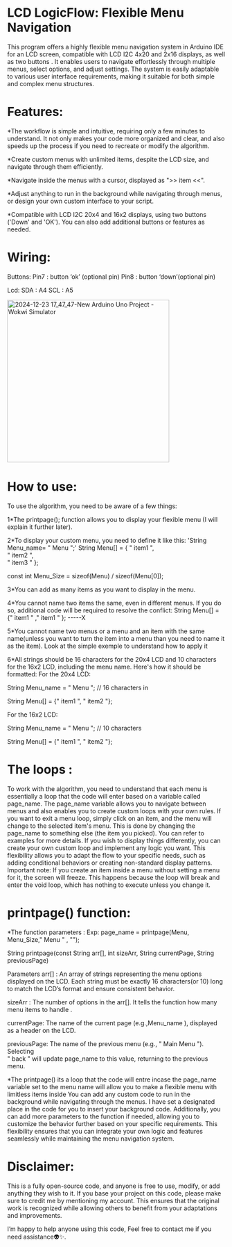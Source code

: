 # LCD LogicFlow: Flexible Menu Navigation
This program offers a highly flexible menu navigation system in Arduino IDE for an LCD screen, compatible with LCD I2C 4x20 and 2x16 displays, as well as two buttons . It enables users to navigate effortlessly through multiple menus, select options, and adjust settings. The system is easily adaptable to various user interface requirements, making it suitable for both simple and complex menu structures.
# Features:
*The workflow is simple and intuitive, requiring only a few minutes to understand. It not only makes your code more organized and clear, and also speeds up the process if you need to recreate or modify the algorithm.

*Create custom menus with unlimited items, despite the LCD size, and navigate through them efficiently.

*Navigate inside the menus with a cursor, displayed as ">> item <<".

*Adjust anything to run in the background while navigating through menus, or design your own custom interface to your script. 

*Compatible with LCD I2C 20x4 and 16x2 displays, using two buttons ('Down' and 'OK'). You can also add additional buttons or features as needed.

# Wiring:
Buttons:   Pin7 : button ‘ok’ (optional pin)
                Pin8 : button ‘down’(optional pin)
                
Lcd:         SDA : A4
                SCL : A5


<img width="374" alt="2024-12-23 17_47_47-New Arduino Uno Project - Wokwi Simulator" src="https://github.com/user-attachments/assets/be332422-9f39-40fe-8d0a-8511d1f61b60" />

# How to use:
To use the algorithm, you need to be aware of a few things:

1*The printpage(); function allows you to display your flexible menu (I will explain it further later).

2*To display your custom menu, you need to define it like this:
'String Menu_name=  "      Menu      ";'
String Menu[] = {
"      item1      ",          
  "      item2      ",          
  "      item3      " }; 
  
const int Menu_Size = sizeof(Menu) / sizeof(Menu[0]);

3*You can add as many items as you want to display in the menu.

4*You cannot name two items the same, even in different menus. If you do so, additional code will be required to resolve the conflict:
String Menu[] = {"      item1      " ,"      item1      " };  -----X

5*You cannot name two menus or a menu and an item with the same name(unless you want to turn the item into a menu than you need to name it as the item). Look at the simple exemple to understand how to apply it

6*All strings should be 16 characters for the 20x4 LCD and 10 characters for the 16x2 LCD, including the menu name. Here's how it should be formatted:
For the 20x4 LCD:

String Menu_name = "      Menu      ";  // 16 characters in

String Menu[] = {"      item1      ", "      item2      "}; 

For the 16x2 LCD:

String Menu_name = "   Menu   ";  // 10 characters

String Menu[] = {"   item1   ", "   item2   "}; 

# The loops : 
To work with the algorithm, you need to understand that each menu is essentially a loop that the code will enter based on a variable called page_name.
The page_name variable allows you to navigate between menus and also enables you to create custom loops with your own rules. If you want to exit a menu loop, simply click on an item, and the menu will change to the selected item's menu. This is done by changing the page_name to something else (the item you picked). You can refer to examples for more details. If you wish to display things differently, you can create your own custom loop and implement any logic you want.
This flexibility allows you to adapt the flow to your specific needs, such as adding conditional behaviors or creating non-standard display patterns.
Important note: If you create an item inside a menu without setting a menu for it, the screen will freeze. This happens because the loop will break and enter the void loop, which has nothing to execute unless you change it.



# printpage() function:
*The function parameters : 
Exp: page_name = printpage(Menu, Menu_Size,"      Menu      " , "");

String printpage(const String arr[], int sizeArr, String currentPage, String previousPage)

Parameters arr[] : An array of strings representing the menu options displayed on the LCD. Each string must be exactly 16 characters(or 10) long to match the LCD’s format and ensure consistent behavior.

sizeArr : The number of options in the arr[]. It tells the function how many menu items to handle .

currentPage: The name of the current page (e.g.,Menu_name ), displayed as a header on the LCD.

previousPage: The name of the previous menu (e.g., " Main Menu "). Selecting  
"      back      " will update page_name to this value, returning to the previous menu.


*The printpage() its a loop that the code will entre incase the page_name variable set to the menu name will allow you to make a flexible menu with limitless items inside 
You can add any custom code to run in the background while navigating through the menus. I have set a designated place in the code for you to insert your background code.
Additionally, you can add more parameters to the function if needed, allowing you to customize the behavior further based on your specific requirements. This flexibility ensures that you can integrate your own logic and features seamlessly while maintaining the menu navigation system.


# Disclaimer:

This is a fully open-source code, and anyone is free to use, modify, or add anything they wish to it. If you base your project on this code, please make sure to credit me by mentioning my account. This ensures that the original work is recognized while allowing others to benefit from your adaptations and improvements.

I’m happy to help anyone using this code, Feel free to contact me if you need assistance👽✨. 

